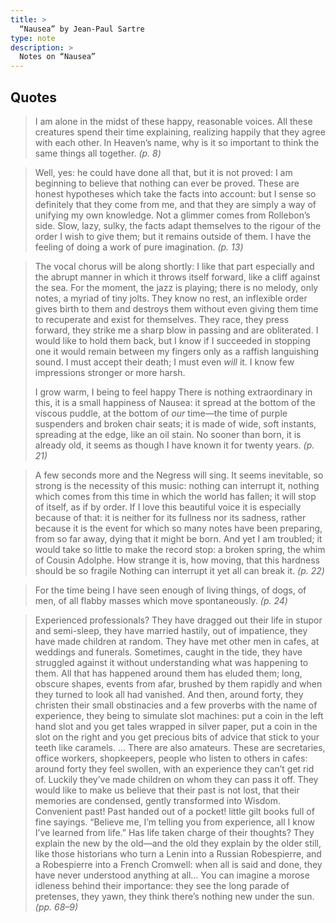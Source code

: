 ```yaml
---
title: >
  “Nausea” by Jean-Paul Sartre
type: note
description: >
  Notes on “Nausea”
---
```


## Quotes

<blockquote>
<p>I am alone in the midst of these happy, reasonable voices. All these creatures spend their time explaining, realizing happily that they agree with each other. In Heaven’s name, why is it so important to think the same things all together. <cite>(p. 8)</cite></p>
</blockquote>

<blockquote>
<p>Well, yes: he could have done all that, but it is not proved: I am beginning to believe that nothing can ever be proved. These are honest hypotheses which take the facts into account: but I sense so definitely that they come from me, and that they are simply a way of unifying my own knowledge. Not a glimmer comes from Rollebon’s side. Slow, lazy, sulky, the facts adapt themselves to the rigour of the order I wish to give them; but it remains outside of them. I have the feeling of doing a work of pure imagination. <cite>(p. 13)</cite></p>
</blockquote>

<blockquote>
<p>The vocal chorus will be along shortly: I like that part especially and the abrupt manner in which it throws itself forward, like a cliff against the sea. For the moment, the jazz is playing; there is no melody, only notes, a myriad of tiny jolts. They know no rest, an inflexible order gives birth to them and destroys them without even giving them time to recuperate and exist for themselves. They race, they press forward, they strike me a sharp blow in passing and are obliterated. I would like to hold them back, but I know if I succeeded in stopping one it would remain between my fingers only as a raffish languishing sound. I must accept their death; I must even <em>will</em> it. I know few impressions stronger or more harsh.</p>
<p>I grow warm, I being to feel happy There is nothing extraordinary in this, it is a small happiness of Nausea: it spread at the bottom of the viscous puddle, at the bottom of <em>our</em> time—the time of purple suspenders and broken chair seats; it is made of wide, soft instants, spreading at the edge, like an oil stain. No sooner than born, it is already old, it seems as though I have known it for twenty years. <cite>(p. 21)</cite></p>
</blockquote>

<blockquote>
<p>A few seconds more and the Negress will sing. It seems inevitable, so strong is the necessity of this music: nothing can interrupt it, nothing which comes from this time in which the world has fallen; it will stop of itself, as if by order. If I love this beautiful voice it is especially because of that: it is neither for its fullness nor its sadness, rather because it is the event for which so many notes have been preparing, from so far away, dying that it might be born. And yet I am troubled; it would take so little to make the record stop: a broken spring, the whim of Cousin Adolphe. How strange it is, how moving, that this hardness should be so fragile Nothing can interrupt it yet all can break it. <cite>(p. 22)</cite></p>
</blockquote>

<blockquote>
<p>For the time being I have seen enough of living things, of dogs, of men, of all flabby masses which move spontaneously. <cite>(p. 24)</cite></p>
</blockquote>

<blockquote>
<p>Experienced professionals? They have dragged out their life in stupor and semi-sleep, they have married hastily, out of impatience, they have made children at random. They have met other men in cafes, at weddings and funerals. Sometimes, caught in the tide, they have struggled against it without understanding what was happening to them. All that has happened around them has eluded them; long, obscure shapes, events from afar, brushed by them rapidly and when they turned to look all had vanished. And then, around forty, they christen their small obstinacies and a few proverbs with the name of experience, they being to simulate slot machines: put a coin in the left hand slot and you get tales wrapped in silver paper, put a coin in the slot on the right and you get precious bits of advice that stick to your teeth like caramels. … There are also amateurs. These are secretaries, office workers, shopkeepers, people who listen to others in cafes: around forty they feel swollen, with an experience they can’t get rid of. Luckily they’ve made children on whom they can pass it off. They would like to make us believe that their past is not lost, that their memories are condensed, gently transformed into Wisdom. Convenient past! Past handed out of a pocket! little gilt books full of fine sayings. “Believe me, I’m telling you from experience, all I know I’ve learned from life.” Has life taken charge of their thoughts? They explain the new by the old—and the old they explain by the older still, like those historians who turn a Lenin into a Russian Robespierre, and a Robespierre into a French Cromwell: when all is said and done, they have never understood anything at all… You can imagine a morose idleness behind their importance: they see the long parade of pretenses, they yawn, they think there’s nothing new under the sun. <cite>(pp. 68–9)</cite></p>
</blockquote>
